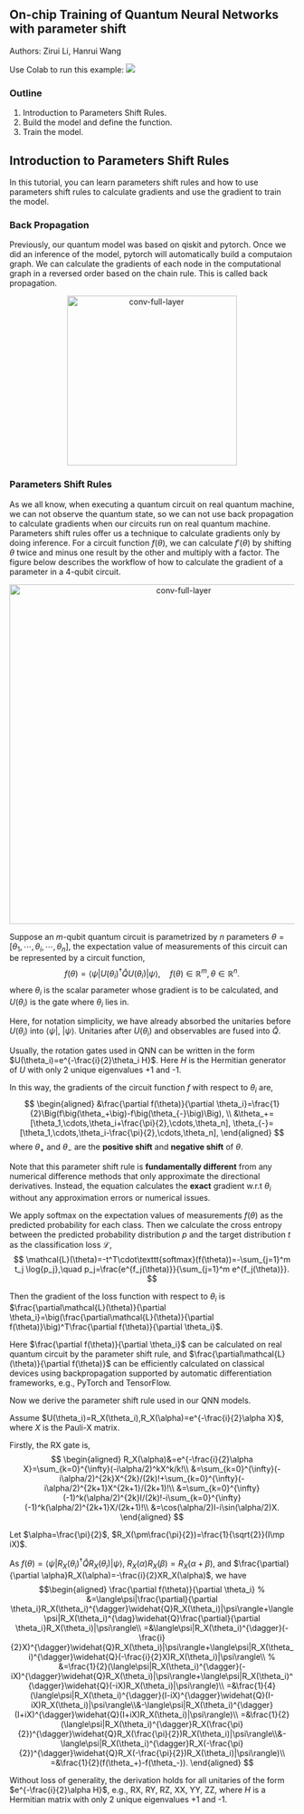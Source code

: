 ## On-chip Training of Quantum Neural Networks with parameter shift
<script type="text/javascript" src="http://cdn.mathjax.org/mathjax/latest/MathJax.js?config=default"></script>


Authors: Zirui Li, Hanrui Wang

Use Colab to run this example: [![](https://colab.research.google.com/assets/colab-badge.svg)](https://colab.research.google.com/github/mit-han-lab/torchquantum/blob/master/examples/param_shift_onchip_training/param_shift_onchip_training.ipynb)


[comment]: <> (#%% md)

### Outline
1. Introduction to Parameters Shift Rules.
2. Build the model and define the function.
3. Train the model.



[comment]: <> (#%% md)

## Introduction to Parameters Shift Rules

In this tutorial, you can learn parameters shift rules and how to use parameters shift rules to calculate gradients and use the gradient to train the model.

### Back Propagation

Previously, our quantum model was based on qiskit and pytorch. Once we did an inference of the model, pytorch will automatically build a computaion graph. We can calculate the gradients of each node in the computational graph in a reversed order based on the chain rule. This is called back propagation.
<div align="center">
<img src="https://github.com/mit-han-lab/torchquantum/blob/master/figs/bp.png?raw=true" alt="conv-full-layer" width="300">
</div>

### Parameters Shift Rules

As we all know, when executing a quantum circuit on real quantum machine, we can not observe the quantum state, so we can not use back propagation to calculate gradients when our circuits run on real quantum machine. Parameters shift rules offer us a technique to calculate gradients only by doing inference. For a circuit function $f(\theta)$, we can calculate $f'(\theta)$ by shifting $\theta$ twice and minus one result by the other and multiply with a factor. The figure below describes the workflow of how to calculate the gradient of a parameter in a 4-qubit circuit.

<div align="center">
<img src="https://github.com/mit-han-lab/torchquantum/blob/master/figs/ps.png?raw=true" alt="conv-full-layer" width="600">
</div>

Suppose an $m$-qubit quantum circuit is parametrized by $n$ parameters $\theta=[\theta_1,\cdots,\theta_i,\cdots,\theta_n]$, the expectation value of measurements of this circuit can be represented by a circuit function,
$$f(\theta)=\langle\psi|U(\theta_i)^{\dagger}\widehat{Q}U(\theta_i)|\psi\rangle, \quad f(\theta)\in\mathbb{R}^{m}, \theta\in\mathbb{R}^n.
$$
where $\theta_i$ is the scalar parameter whose gradient is to be calculated, and $U(\theta_i)$ is the gate where $\theta_i$ lies in.

Here, for notation simplicity, we have already absorbed the unitaries before $U(\theta_i)$ into $\langle\psi|$, $|\psi\rangle$.
Unitaries after $U(\theta_i)$ and observables are fused into $\widehat{Q}$.

Usually, the rotation gates used in QNN can be written in the form $U(\theta_i)=e^{-\frac{i}{2}\theta_i H}$. Here $H$ is the Hermitian generator of $U$ with only 2 unique eigenvalues +1 and -1.

In this way, the gradients of the circuit function $f$ with respect to $\theta_i$ are,
$$    \begin{aligned}
&\frac{\partial f(\theta)}{\partial \theta_i}=\frac{1}{2}\Big(f\big(\theta_+\big)-f\big(\theta_{-}\big)\Big), \\ &\theta_+=[\theta_1,\cdots,\theta_i+\frac{\pi}{2},\cdots,\theta_n], \theta_{-}=[\theta_1,\cdots,\theta_i-\frac{\pi}{2},\cdots,\theta_n],
\end{aligned}
$$
where $\theta_+$ and $\theta_{-}$ are the **positive shift** and **negative shift** of $\theta$.

Note that this parameter shift rule is **fundamentally different** from any numerical difference methods that only approximate the directional derivatives.
Instead, the equation calculates the **exact** gradient w.r.t $\theta_i$ without any approximation errors or numerical issues.

We apply $\text{softmax}$ on the expectation values of measurements $f(\theta)$ as the predicted probability for each class.
Then we calculate the cross entropy between the predicted probability distribution $p$ and the target distribution $t$ as the classification loss $\mathcal{L}$,
$$    \mathcal{L}(\theta)=-t^T\cdot\texttt{softmax}(f(\theta))=-\sum_{j=1}^m t_j \log{p_j},\quad p_j=\frac{e^{f_j(\theta)}}{\sum_{j=1}^m e^{f_j(\theta)}}.
$$

Then the gradient of the loss function with respect to $\theta_i$ is $\frac{\partial\mathcal{L}(\theta)}{\partial \theta_i}=\big(\frac{\partial\mathcal{L}(\theta)}{\partial f(\theta)}\big)^T\frac{\partial f(\theta)}{\partial \theta_i}$.

Here $\frac{\partial f(\theta)}{\partial \theta_i}$ can be calculated on real quantum circuit by the parameter shift rule, and $\frac{\partial\mathcal{L}(\theta)}{\partial f(\theta)}$ can be efficiently calculated on classical devices using backpropagation supported by automatic differentiation frameworks, e.g., PyTorch and TensorFlow.

Now we derive the parameter shift rule used in our QNN models.

Assume $U(\theta_i)=R_X(\theta_i),R_X(\alpha)=e^{-\frac{i}{2}\alpha X}$, where $X$ is the Pauli-X matrix.

Firstly, the RX gate is,
$$    \begin{aligned}
R_X(\alpha)&=e^{-\frac{i}{2}\alpha X}=\sum_{k=0}^{\infty}(-i\alpha/2)^kX^k/k!\\
&=\sum_{k=0}^{\infty}(-i\alpha/2)^{2k}X^{2k}/(2k)!+\sum_{k=0}^{\infty}(-i\alpha/2)^{2k+1}X^{2k+1}/(2k+1)!\\
&=\sum_{k=0}^{\infty}(-1)^k(\alpha/2)^{2k}I/(2k)!-i\sum_{k=0}^{\infty}(-1)^k(\alpha/2)^{2k+1}X/(2k+1)!\\
&=\cos(\alpha/2)I-i\sin(\alpha/2)X.
\end{aligned}
$$

Let $\alpha=\frac{\pi}{2}$, $R_X(\pm\frac{\pi}{2})=\frac{1}{\sqrt{2}}(I\mp iX)$.

As $f(\theta)=\langle\psi|R_X(\theta_i)^{\dagger}\widehat{Q}R_X(\theta_i)|\psi\rangle$, $R_X(\alpha)R_X(\beta)=R_X(\alpha+\beta)$, and $\frac{\partial}{\partial \alpha}R_X(\alpha)=-\frac{i}{2}XR_X(\alpha)$,
we have
$$\begin{aligned}
\frac{\partial f(\theta)}{\partial \theta_i}
% &=\langle\psi|\frac{\partial}{\partial \theta_i}R_X(\theta_i)^{\dagger}\widehat{Q}R_X(\theta_i)|\psi\rangle+\langle\psi|R_X(\theta_i)^{\dag}\widehat{Q}\frac{\partial}{\partial \theta_i}R_X(\theta_i)|\psi\rangle\\
=&\langle\psi|R_X(\theta_i)^{\dagger}(-\frac{i}{2}X)^{\dagger}\widehat{Q}R_X(\theta_i)|\psi\rangle+\langle\psi|R_X(\theta_i)^{\dagger}\widehat{Q}(-\frac{i}{2}X)R_X(\theta_i)|\psi\rangle\\
% &=\frac{1}{2}(\langle\psi|R_X(\theta_i)^{\dagger}(-iX)^{\dagger}\widehat{Q}R_X(\theta_i)|\psi\rangle+\langle\psi|R_X(\theta_i)^{\dagger}\widehat{Q}(-iX)R_X(\theta_i)|\psi\rangle)\\
=&\frac{1}{4}(\langle\psi|R_X(\theta_i)^{\dagger}(I-iX)^{\dagger}\widehat{Q}(I-iX)R_X(\theta_i)|\psi\rangle\\&-\langle\psi|R_X(\theta_i)^{\dagger}(I+iX)^{\dagger}\widehat{Q}(I+iX)R_X(\theta_i)|\psi\rangle)\\
=&\frac{1}{2}(\langle\psi|R_X(\theta_i)^{\dagger}R_X(\frac{\pi}{2})^{\dagger}\widehat{Q}R_X(\frac{\pi}{2})R_X(\theta_i)|\psi\rangle\\&-\langle\psi|R_X(\theta_i)^{\dagger}R_X(-\frac{\pi}{2})^{\dagger}\widehat{Q}R_X(-\frac{\pi}{2})R_X(\theta_i)|\psi\rangle)\\
=&\frac{1}{2}(f(\theta_+)-f(\theta_-)).
\end{aligned}
$$

Without loss of generality, the derivation holds for all unitaries of the form $e^{-\frac{i}{2}\alpha H}$, e.g., RX, RY, RZ, XX, YY, ZZ, where $H$ is a Hermitian matrix with only 2 unique eigenvalues +1 and -1.



